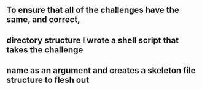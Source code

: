 ## To ensure that all of the challenges have the same, and correct,
## directory structure I wrote a shell script that takes the challenge
## name as an argument and creates a skeleton file structure to flesh out
